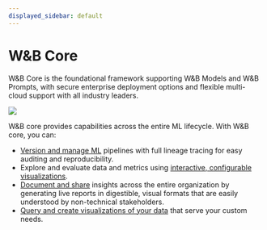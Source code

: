 ```yaml
---
displayed_sidebar: default
---
```


# W&B Core
W&B Core is the foundational framework supporting W&B Models and W&B Prompts, with secure enterprise deployment options and flexible multi-cloud support with all industry leaders. 

![](/images/wb_marketing/wb_core.png)

W&B core provides capabilities across the entire ML lifecycle. With W&B core, you can:

- [Version and manage ML](./artifacts/intro.md) pipelines with full lineage tracing for easy auditing and reproducibility.
- Explore and evaluate data and metrics using [interactive, configurable visualizations](./tables/intro.md).
- [Document and share](./reports/intro.md) insights across the entire organization by generating live reports in digestible, visual formats that are easily understood by non-technical stakeholders.
- [Query and create visualizations of your data](../guides/app/features/panels/weave) that serve your custom needs.
